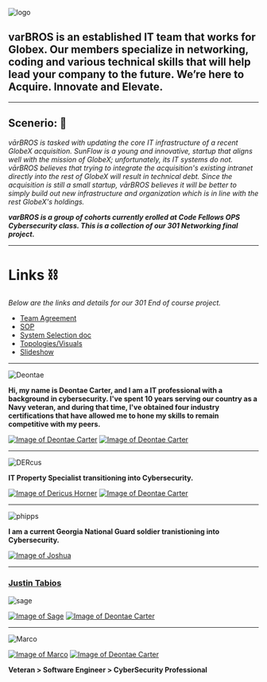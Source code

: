 ![logo](https://github.com/varBROS/varBROS/blob/main/var.png)

## varBROS is an established IT team that works for Globex. Our members specialize in networking, coding and various technical skills that will help lead your company to the future. We’re here to Acquire. Innovate and Elevate. 
___
##  **Scenerio:** 📜
*vārBROS is tasked with updating the core IT infrastructure of a recent GlobeX acquisition. SunFlow is a young and innovative, startup that aligns well with the mission of GlobeX; unfortunately, its IT systems do not. vārBROS believes that trying to integrate the acquisition's existing intranet directly into the rest of GlobeX will result in technical debt. Since the acquisition is still a small startup, vārBROS believes it will be better to simply build out new infrastructure and organization which is in line with the rest GlobeX's holdings.*

***varBROS is a group of cohorts currently erolled at Code Fellows OPS Cybersecurity class. This is a collection of our 301 Networking final project.***
___

# Links ⛓️

*Below are the links and details for our 301 End of course project.*
- [Team Agreement](https://github.com/varBROS/varBROS/blob/main/Group%20Project_%20Team%20Agreement%20(1).pdf)
- [SOP](https://github.com/varBROS/varBROS/blob/main/SOP.md)
- [System Selection doc](https://github.com/varBROS/varBROS/blob/main/Ops-301d6%20Team3%20System%20Selection(Prep%202).pdf)
- [Topologies/Visuals](https://github.com/varBROS/varBROS/blob/main/varbros%20initial%20topology.pdf)
- [Slideshow](https://docs.google.com/presentation/d/1dPyzRTPf2aGJfoClzM-qQFnzpn36TnLyspsyvtsmA9A/edit) 
___


![Deontae](https://github.com/varBROS/varBROS/blob/main/taetae.png)

**Hi, my name is Deontae Carter, and I am a IT professional with a background in cybersecurity. I've spent 10 years serving our country as a Navy veteran, and during that time, I've obtained four industry certifications that have allowed me to hone my skills to remain competitive with my peers.**

[![Image of Deontae Carter](https://github.com/varBROS/varBROS/blob/main/imageedit_15_8425434777.jpg)](https://www.linkedin.com/in/deontae-carter/)     [![Image of Deontae Carter](https://github.com/varBROS/varBROS/blob/main/git.png)](https://github.com/DeontaeCarter?tab=repositories)

___
![DERcus](https://github.com/varBROS/varBROS/blob/main/DERcus1.jpg)

**IT Property Specialist transitioning into Cybersecurity.**

[![Image of Dericus Horner](https://github.com/varBROS/varBROS/blob/main/imageedit_15_8425434777.jpg)]([https://www.linkedin.com/in/dericus-horner/])     [![Image of Deontae Carter](https://github.com/varBROS/varBROS/blob/main/git.png)](https://github.com/Dhorner4)
___
![phipps](https://github.com/varBROS/varBROS/blob/main/jp.jpg)

**I am a current Georgia National Guard soldier tranistioning into Cybersecurity.** 

[![Image of Joshua](https://github.com/varBROS/varBROS/blob/main/imageedit_15_8425434777.jpg)]([https://www.linkedin.com/in/joshua-phipps-755a20264/])
___

### [Justin Tabios](https://www.linkedin.com/in/justintabios/)

![sage](https://github.com/varBROS/varBROS/blob/main/sage.jpg)

[![Image of Sage](https://github.com/varBROS/varBROS/blob/main/imageedit_15_8425434777.jpg)]([https://www.linkedin.com/in/justintabios/)   [![Image of Deontae Carter](https://github.com/varBROS/varBROS/blob/main/git.png)](https://github.com/AnnyeongAloha)
___
![Marco](https://github.com/varBROS/varBROS/blob/main/Hotmic_.jpg)

[![Image of Marco](https://github.com/varBROS/varBROS/blob/main/imageedit_15_8425434777.jpg)]([https://www.linkedin.com/in/marcoaliaga8/])    [![Image of Deontae Carter](https://github.com/varBROS/varBROS/blob/main/git.png)](https://github.com/kharne8)

**Veteran > Software Engineer > CyberSecurity Professional**



